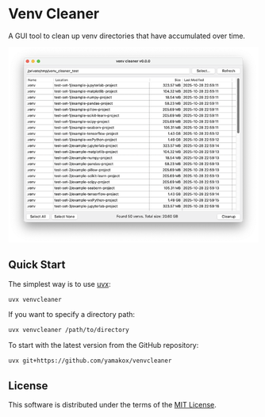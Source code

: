 # Venv Cleaner

A GUI tool to clean up venv directories that have accumulated over time.

![screenshot](./screenshot.png)

## Quick Start

The simplest way is to use [uvx](https://docs.astral.sh/uv/guides/tools/):

```bash
uvx venvcleaner
```

If you want to specify a directory path:

```bash
uvx venvcleaner /path/to/directory
```

To start with the latest version from the GitHub repository:

```bash
uvx git+https://github.com/yamakox/venvcleaner
```

## License

This software is distributed under the terms of the [MIT License](./LICENSE).
